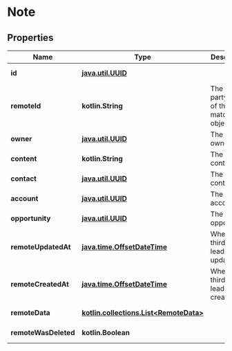
# Note

## Properties
Name | Type | Description | Notes
------------ | ------------- | ------------- | -------------
**id** | [**java.util.UUID**](java.util.UUID.md) |  |  [optional] [readonly]
**remoteId** | **kotlin.String** | The third-party API ID of the matching object. |  [optional]
**owner** | [**java.util.UUID**](java.util.UUID.md) | The note&#39;s owner. |  [optional]
**content** | **kotlin.String** | The note&#39;s content. |  [optional]
**contact** | [**java.util.UUID**](java.util.UUID.md) | The note&#39;s contact. |  [optional]
**account** | [**java.util.UUID**](java.util.UUID.md) | The note&#39;s account. |  [optional]
**opportunity** | [**java.util.UUID**](java.util.UUID.md) | The note&#39;s opportunity. |  [optional]
**remoteUpdatedAt** | [**java.time.OffsetDateTime**](java.time.OffsetDateTime.md) | When the third party&#39;s lead was updated. |  [optional]
**remoteCreatedAt** | [**java.time.OffsetDateTime**](java.time.OffsetDateTime.md) | When the third party&#39;s lead was created. |  [optional]
**remoteData** | [**kotlin.collections.List&lt;RemoteData&gt;**](RemoteData.md) |  |  [optional] [readonly]
**remoteWasDeleted** | **kotlin.Boolean** |  |  [optional] [readonly]



